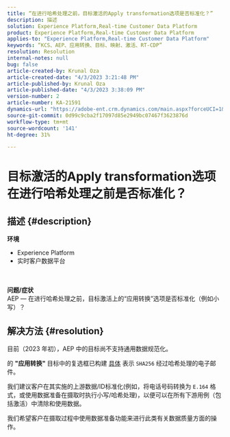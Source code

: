 ```yaml
---
title: “在进行哈希处理之前，目标激活的Apply transformation选项是否标准化？”
description: 描述
solution: Experience Platform,Real-time Customer Data Platform
product: Experience Platform,Real-time Customer Data Platform
applies-to: "Experience Platform,Real-time Customer Data Platform"
keywords: “KCS、AEP、应用转换、目标、映射、激活、RT-CDP”
resolution: Resolution
internal-notes: null
bug: false
article-created-by: Krunal Oza
article-created-date: "4/3/2023 3:21:48 PM"
article-published-by: Krunal Oza
article-published-date: "4/3/2023 3:38:09 PM"
version-number: 2
article-number: KA-21591
dynamics-url: "https://adobe-ent.crm.dynamics.com/main.aspx?forceUCI=1&pagetype=entityrecord&etn=knowledgearticle&id=ad32aa3c-33d2-ed11-a7c7-6045bd006b4b"
source-git-commit: 0d99c9cba2f17097d85e2949bc07467f3623876d
workflow-type: tm+mt
source-wordcount: '141'
ht-degree: 31%

---
```


# 目标激活的Apply transformation选项在进行哈希处理之前是否标准化？

## 描述 {#description}

<b>环境</b>
- Experience Platform
- 实时客户数据平台

<br> <br><b>问题/症状</b><br>AEP — 在进行哈希处理之前，目标激活上的“应用转换”选项是否标准化（例如小写）？

## 解决方法 {#resolution}


目前（2023 年初），AEP 中的目标尚不支持通用数据规范化。

的 <b>&quot;应用转换&quot;</b> 目标中的复选框已构建 <u>具体</u> 表示 `SHA256` 经过哈希处理的电子邮件。

我们建议客户在其实施的上游数据/ID标准化(例如，将电话号码转换为 `E.164` 格式，或使用数据准备在摄取时执行小写/哈希处理)，以便可以在所有下游用例（包括激活）中清除和使用数据。

我们希望客户在摄取过程中使用数据准备功能来进行此类有关数据质量方面的操作。





